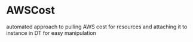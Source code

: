# AWSCost
automated approach to pulling AWS cost for resources and attaching it to instance in DT for easy manipulation
